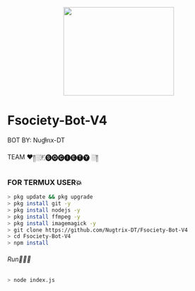<p align="center">
<img src="https://media.giphy.com/media/PAkrtJgGaygxbXcV9r/giphy.gif" width="250" height="200"/>
</p>

# Fsociety-Bot-V4

BOT BY: Nυɠƚɾιx-DT

TEAM ♥️༎░🇫🅢🅞🅒🅘🅔🅣🅨 ░༎

### FOR TERMUX USER💥
```bash
> pkg update && pkg upgrade
> pkg install git -y
> pkg install nodejs -y
> pkg install ffmpeg -y
> pkg install imagemagick -y
> git clone https://github.com/Nugtrix-DT/Fsociety-Bot-V4
> cd Fsociety-Bot-V4
> npm install
```
###### Run🏃🏻‍♂️
```bash
> node index.js
```

